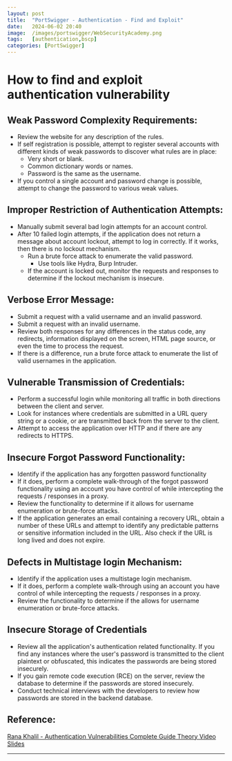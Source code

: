 ```yaml
---
layout: post
title:  "PortSwigger - Authentication - Find and Exploit"
date:   2024-06-02 20:40
image:  /images/portswigger/WebSecurityAcademy.png
tags:   [authentication,bscp]
categories: [PortSwigger]
---
```


# How to find and exploit authentication vulnerability

## Weak Password Complexity Requirements:

- Review the website for any description of the rules.
- If self registration is possible, attempt to register several accounts with different kinds of weak passwords to discover what rules are in place:
  - Very short or blank.
  - Common dictionary words or names.
  - Password is the same as the username.
- If you control a single account and password change is possible, attempt to change the password to various weak values.

## Improper Restriction of Authentication Attempts:

- Manually submit several bad login attempts for an account control.
- After 10 failed login attempts, if the application does not return a message about account lockout, attempt to log in correctly. If it works, then there is no lockout mechanism.
  - Run a brute force attack to enumerate the valid password. 
    - Use tools like Hydra, Burp Intruder.
  - If the account is locked out, monitor the requests and responses to determine if the lockout mechanism is insecure.

## Verbose Error Message:

- Submit a request with a valid username and an invalid password.
- Submit a request with an invalid username.
- Review both responses for any differences in the status code, any redirects, information displayed on the screen, HTML page source, or even the time to process the request.
- If there is a difference, run a brute force attack to enumerate the list of valid usernames in the application.

## Vulnerable Transmission of Credentials:

- Perform a successful login while monitoring all traffic in both directions between the client and server.
- Look for instances where credentials are submitted in a URL query string or a cookie, or are transmitted back from the server to the client.
- Attempt to access the application over HTTP and if there are any redirects to HTTPS.

## Insecure Forgot Password Functionality:

- Identify if the application has any forgotten password functionality
- If it does, perform a complete walk-through of the forgot password functionality using an account you have control of while intercepting the requests / responses in a proxy.
- Review the functionality to determine if it allows for username enumeration or brute-force attacks.
- If the application generates an email containing a recovery URL, obtain a number of these URLs and attempt to identify any predictable patterns or sensitive information included in the URL. Also check if the URL is long lived and does not expire.

## Defects in Multistage login Mechanism:

- Identify if the application uses a multistage login mechanism.
- If it does, perform a complete walk-through using an account you have control of while intercepting the requests / responses in a proxy.
- Review the functionality to determine if the allows for username enumeration or brute-force attacks.

## Insecure Storage of Credentials

- Review all the application's authentication related functionality. If you find any instances where the user's password is transmitted to the client plaintext or obfuscated, this indicates the passwords are being stored insecurely.
- If you gain remote code execution (RCE) on the server, review the database to determine if the passwords are stored insecurely.
- Conduct technical interviews with the developers to review how passwords are stored in the backend database.

## Reference:
<a href="https://github.com/rkhal101/Web-Security-Academy-Series/blob/main/broken-authentication/theory/Authentication%20Vulnerabilities%20Complete%20Guide%20Theory%20Video%20Slides.pdf">Rana Khalil - Authentication Vulnerabilities Complete Guide Theory Video Slides</a>


<hr/>